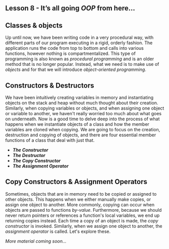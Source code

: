 ## Lesson 8 - It’s all going _OOP_ from here...

## Classes & objects

Up until now, we have been writing code in a very procedural way, with different parts of our program executing in a rigid, orderly fashion. The application runs the code from top to bottom and calls into various functions, however nothing is compartmentalized. This type of programming is also known as _procedural programming_ and is an older method that is no longer popular. Instead, what we need is to make use of _objects_ and for that we will introduce _object-oriented programming_.

## Constructors & Destructors

We have been intuitively creating variables in memory and instantiating objects on the stack and heap without much thought about their creation. Similarly, when copying variables or objects, and when assigning one object or variable to another, we haven't really worried too much about what goes on underneath. Now is a good time to delve deep into the process of what happens when we instantiate objects of a class and how the member variables are cloned when copying. We are going to focus on the creation, destruction and copying of objects, and there are four essential member functions of a class that deal with just that.

- _**The Constructor**_
- _**The Destructor**_
- _**The Copy Constructor**_
- _**The Assignment Operator**_

## Copy Constructors & Assignment Operators

Sometimes, objects that are in memory need to be copied or assigned to other objects. This happens when we either manually make copies, or assign one object to another.
More commonly, copying can occur when objects are passed to functions _by-value_. Furthermore, because we should never return pointers or references a function's local variables, we end up returning copies instead. Each time a copy of an object is made, the _copy constructor_ is invoked. Similarly, when we assign one object to another, the _assignment operator_ is called. Let's explore these.

_More material coming soon..._
